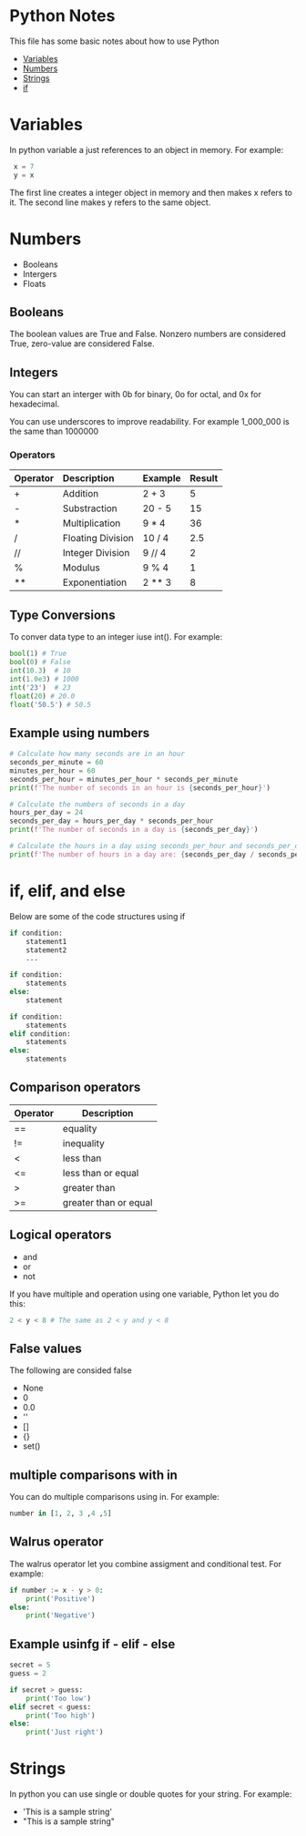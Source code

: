 # Python Notes
This file has some basic notes about how to use Python

* [Variables](#variables)
* [Numbers](#numbers)
* [Strings](#strings)
* [if](#if)

# Variables
In python variable a just references to an object in memory.  For example:

```python
 x = 7
 y = x
 ```


The first line creates a integer object in memory and then makes x refers to it.  The second line makes y refers to the same object.

# Numbers
* Booleans
* Intergers
* Floats

## Booleans
The boolean values are True and False. Nonzero numbers are considered True, zero-value are considered False.

## Integers
You can start an interger with 0b for binary, 0o for octal, and 0x for hexadecimal.

You can use underscores to improve readability.  For example 1_000_000  is the same than 1000000

### Operators

| Operator  | Description       | Example   | Result    |
|:--------- | :---------------- | :-------- | :-------- |
| +         | Addition          | 2 + 3     | 5         |
| -         | Substraction      | 20 - 5    | 15        |
| *         | Multiplication    | 9 * 4     | 36        |
| /         | Floating Division | 10 / 4    | 2.5       |
| //        | Integer Division  | 9 // 4    | 2         |
| %         | Modulus           | 9 % 4     | 1         |
| **        | Exponentiation    | 2 ** 3    | 8         |

## Type Conversions

To conver data type to an integer iuse int().  For example:

```python
bool(1) # True
bool(0) # False
int(10.3)  # 10
int(1.0e3) # 1000
int('23')  # 23
float(20) # 20.0
float('50.5') # 50.5
```

## Example using numbers
```python
# Calculate how many seconds are in an hour
seconds_per_minute = 60
minutes_per_hour = 60
seconds_per_hour = minutes_per_hour * seconds_per_minute
print(f'The number of seconds in an hour is {seconds_per_hour}')

# Calculate the numbers of seconds in a day
hours_per_day = 24
seconds_per_day = hours_per_day * seconds_per_hour
print(f'The number of seconds in a day is {seconds_per_day}')

# Calculate the hours in a day using seconds_per_hour and seconds_per_day
print(f'The number of hours in a day are: {seconds_per_day / seconds_per_hour}')
```

# if, elif, and else

Below are some of the code structures using if

```python
if condition:
    statement1
    statement2
    ...

if condition:
    statements
else:
    statement

if condition:
    statements
elif condition:
    statements
else:
    statements
```

## Comparison operators

| Operator  | Description           |
| --------- | --------------------- |
| ==        | equality              |
| !=        | inequality            |
| <         | less than             |
| <=        | less than or equal    |
| >         | greater than          |
| >=        | greater than or equal |

## Logical operators

* and
* or
* not

If you have multiple and operation using one variable, Python let you do this:

```python
2 < y < 8 # The same as 2 < y and y < 8
```

## False values
 The following are consided false

 * None
 * 0
 * 0.0
 * ''
* []
* {}
* set()

## multiple comparisons with in

You can do multiple comparisons using in.  For example:

```python
number in [1, 2, 3 ,4 ,5]
```

## Walrus operator
 The walrus operator let you combine assigment and conditional test.  For example:

```python
if number := x - y > 0:
    print('Positive')
else:
    print('Negative')
```
## Example usinfg if - elif - else

```python
secret = 5
guess = 2

if secret > guess:
    print('Too low')
elif secret < guess:
    print('Too high')
else:
    print('Just right')
```
# Strings
In python you can use single or double quotes for your string.  For example:

* 'This is a sample string'
* "This is a sample string"